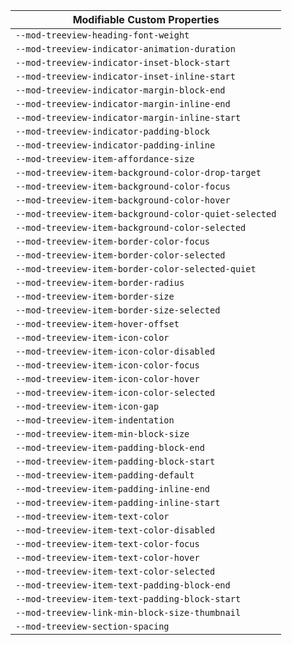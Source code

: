 | Modifiable Custom Properties                          |
| ----------------------------------------------------- |
| `--mod-treeview-heading-font-weight`                  |
| `--mod-treeview-indicator-animation-duration`         |
| `--mod-treeview-indicator-inset-block-start`          |
| `--mod-treeview-indicator-inset-inline-start`         |
| `--mod-treeview-indicator-margin-block-end`           |
| `--mod-treeview-indicator-margin-inline-end`          |
| `--mod-treeview-indicator-margin-inline-start`        |
| `--mod-treeview-indicator-padding-block`              |
| `--mod-treeview-indicator-padding-inline`             |
| `--mod-treeview-item-affordance-size`                 |
| `--mod-treeview-item-background-color-drop-target`    |
| `--mod-treeview-item-background-color-focus`          |
| `--mod-treeview-item-background-color-hover`          |
| `--mod-treeview-item-background-color-quiet-selected` |
| `--mod-treeview-item-background-color-selected`       |
| `--mod-treeview-item-border-color-focus`              |
| `--mod-treeview-item-border-color-selected`           |
| `--mod-treeview-item-border-color-selected-quiet`     |
| `--mod-treeview-item-border-radius`                   |
| `--mod-treeview-item-border-size`                     |
| `--mod-treeview-item-border-size-selected`            |
| `--mod-treeview-item-hover-offset`                    |
| `--mod-treeview-item-icon-color`                      |
| `--mod-treeview-item-icon-color-disabled`             |
| `--mod-treeview-item-icon-color-focus`                |
| `--mod-treeview-item-icon-color-hover`                |
| `--mod-treeview-item-icon-color-selected`             |
| `--mod-treeview-item-icon-gap`                        |
| `--mod-treeview-item-indentation`                     |
| `--mod-treeview-item-min-block-size`                  |
| `--mod-treeview-item-padding-block-end`               |
| `--mod-treeview-item-padding-block-start`             |
| `--mod-treeview-item-padding-default`                 |
| `--mod-treeview-item-padding-inline-end`              |
| `--mod-treeview-item-padding-inline-start`            |
| `--mod-treeview-item-text-color`                      |
| `--mod-treeview-item-text-color-disabled`             |
| `--mod-treeview-item-text-color-focus`                |
| `--mod-treeview-item-text-color-hover`                |
| `--mod-treeview-item-text-color-selected`             |
| `--mod-treeview-item-text-padding-block-end`          |
| `--mod-treeview-item-text-padding-block-start`        |
| `--mod-treeview-link-min-block-size-thumbnail`        |
| `--mod-treeview-section-spacing`                      |
